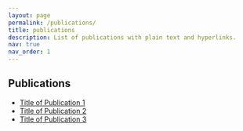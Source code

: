 ```yaml
---
layout: page
permalink: /publications/
title: publications
description: List of publications with plain text and hyperlinks.
nav: true
nav_order: 1
---
```


<!-- Plain text with hyperlinks for publications -->
## Publications

- [Title of Publication 1]()
- [Title of Publication 2]()
- [Title of Publication 3]()

<!-- You can continue listing publications this way -->



<!-- 
---
layout: page
permalink: /publications/
title: publications
description: publications by categories in reversed chronological order. generated by jekyll-scholar.
nav: true
nav_order: 1
---

<!-- _pages/publications.md -->

<!-- Bibsearch Feature -->

<!--{% include bib_search.liquid %}-->
<!--
<div class="publications">

{% bibliography %}

</div>
-->